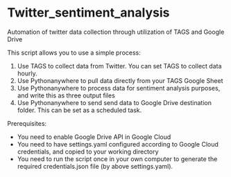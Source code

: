 # Twitter_sentiment_analysis
Automation of twitter data collection through utilization of TAGS and Google Drive

This script allows you to use a simple process:
1. Use TAGS to collect data from Twitter. You can set TAGS to collect data hourly.
2. Use Pythonanywhere to pull data directly from your TAGS Google Sheet
3. Use Pythonanywhere to process data for sentiment analysis purposes, and write this as three output files
4. Use Pythonanywhere to send send data to Google Drive destination folder. This can be set as a scheduled task.

Prerequisites:
- You need to enable Google Drive API in Google Cloud
- You need to have settings.yaml configured according to Google Cloud credentials, and copied to your working directory
- You need to run the script once in your own computer to generate the required credentials.json file (by above settings.yaml).
